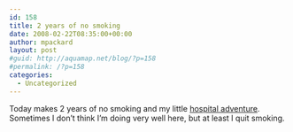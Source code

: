 ```yaml
---
id: 158
title: 2 years of no smoking
date: 2008-02-22T08:35:00+00:00
author: mpackard
layout: post
#guid: http://aquamap.net/blog/?p=158
#permalink: /?p=158
categories:
  - Uncategorized
---
```

Today makes 2 years of no smoking and my little [hospital adventure](http://ghort.livejournal.com/5681.html). Sometimes I don&#8217;t think I&#8217;m doing very well here, but at least I quit smoking.
